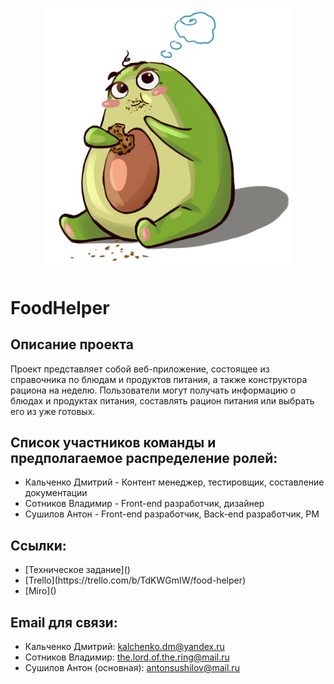 <p align="center"><img src="public/img/avokadik.jpg" width="400"></p>

<p align="center">
<h1>FoodHelper</h1>
</p>


<h2>Описание проекта</h2>
Проект представляет собой веб-приложение, состоящее из справочника по блюдам и продуктов питания, а также конструктора рациона на неделю.
Пользователи могут получать информацию о блюдах и продуктах питания, составлять рацион питания или выбрать его из уже готовых.


<h2>Список участников команды и предполагаемое распределение ролей:</h2>
<ul>
	<li>Кальченко Дмитрий - Контент менеджер, тестировщик, составление документации</li>
	<li>Сотников Владимир - Front-end разработчик, дизайнер</li>
	<li>Сушилов Антон - Front-end разработчик, Back-end разработчик, PM</li>
</ul>

<h2>Ссылки:</h2>
<ul>
	<li>[Техническое задание]()</li>
	<li>[Trello](https://trello.com/b/TdKWGmIW/food-helper)</li>
	<li>[Miro]()</li>
</ul>
<h2>Email для связи:</h2>
<ul>
	<li>Кальченко Дмитрий: <a href="kalchenko.dm@yandex.ru">kalchenko.dm@yandex.ru</a></li>
	<li>Сотников Владимир: <a href="the.lord.of.the.ring@mail.ru">the.lord.of.the.ring@mail.ru</a></li>
	<li>Сушилов Антон (основная): <a href="mailto:antonsushilov@mail.ru">antonsushilov@mail.ru</a></li>
</ul>